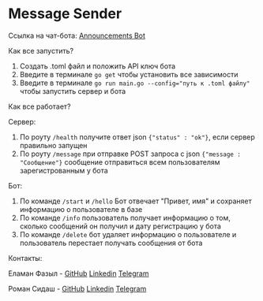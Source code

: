 # Message Sender

Ссылка на чат-бота: [Announcements Bot]

Как все запустить?
1. Создать .toml файл и положить API ключ бота
2. Введите в терминале ``` go get ``` чтобы установить все зависимости
2. Введите в терминале ``` go run main.go --config="путь к .toml файлу" ``` чтобы запустить сервер и бота

Как все работает?

Сервер:
1. По роуту ``` /health ``` получите ответ json ```{"status" : "ok"}```, если сервер правильно запущен
2. По роуту ``` /message ``` при отправке POST запроса с json ```{"message : "Сообщение"}``` сообщение отправиться всем пользователям зарегистрованным у бота

Бот:
1. По команде ```/start``` и ```/hello``` Бот отвечает "Привет, имя" и сохраняет информацию о пользователе в базе
2. По команде ```/info``` пользователь получает информацию о том, сколько сообщений он получил и дату регистрацию у бота
2. По команде ```/delete``` бот удаляет информацию о пользователе и пользователь перестает получать сообщения от бота

Контакты:

Еламан Фазыл - <a href = "https://github.com/yelamanfazyl">GitHub</a> <a href="https://www.linkedin.com/in/yelamanfazyl/">Linkedin</a> <a href="https://t.me/elfazyl">Telegram</a>

Роман Сидаш - <a href = "https://github.com/rsidash">GitHub</a> <a href="https://www.linkedin.com/in/roman-sidash-3b29a91a3/">Linkedin</a> <a href="https://t.me/rsidash">Telegram</a>

[Announcements Bot]: <http://t.me/announcements_kolesa_bot>
